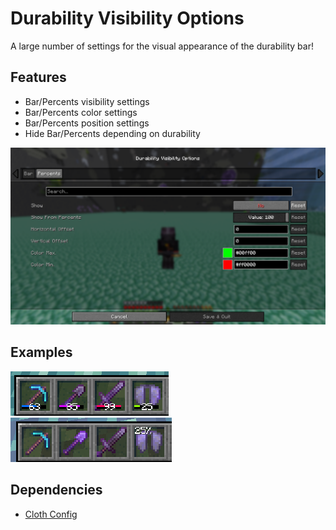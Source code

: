 # Durability Visibility Options
A large number of settings for the visual appearance of the durability bar!

## Features
 - Bar/Percents visibility settings
 - Bar/Percents color settings
 - Bar/Percents position settings
 - Hide Bar/Percents depending on durability

![image](assets/modmenu.png)

## Examples
![image](assets/example1.png)
![image](assets/example2.png)

## Dependencies
 - [Cloth Config](https://modrinth.com/mod/cloth-config)
